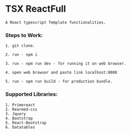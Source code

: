 # TSX ReactFull

    A React typescript Template functionalities.

### Steps to Work:

    1. git clone.

    2. run - npm i

    3. run - npm run dev - for running it on web browser.

    4. open web browser and paste link localhost:8080

    5. run - npm run build - for production bundle.

### Supported Libraries:

    1. Primereact
    2. Rearmed-css
    3. Jquery
    4. Bootstrap
    5. React-Bootstrap
    6. Datatables